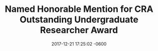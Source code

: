 ---
layout: post
title:  "Named Honorable Mention for CRA Outstanding Undergraduate Researcher Award"
date:   2017-12-21 17:25:02 -0600
categories: cra recognition
published: true
type: link
link: https://cra.org/about/awards/outstanding-undergraduate-researcher-award/2018/
---